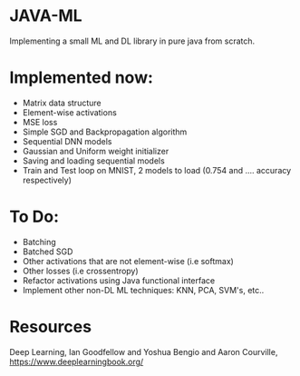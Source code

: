 # JAVA-ML
Implementing a small ML and DL library in pure java from scratch.

# Implemented now:
- Matrix data structure
- Element-wise activations
- MSE loss
- Simple SGD and Backpropagation algorithm
- Sequential DNN models
- Gaussian and Uniform weight initializer
- Saving and loading sequential models
- Train and Test loop on MNIST, 2 models to load (0.754 and .... accuracy respectively)

# To Do:
- Batching
- Batched SGD
- Other activations that are not element-wise (i.e softmax)
- Other losses (i.e crossentropy)
- Refactor activations using Java functional interface
- Implement other non-DL ML techniques: KNN, PCA, SVM's, etc..

# Resources
Deep Learning, Ian Goodfellow and Yoshua Bengio and Aaron Courville, https://www.deeplearningbook.org/
